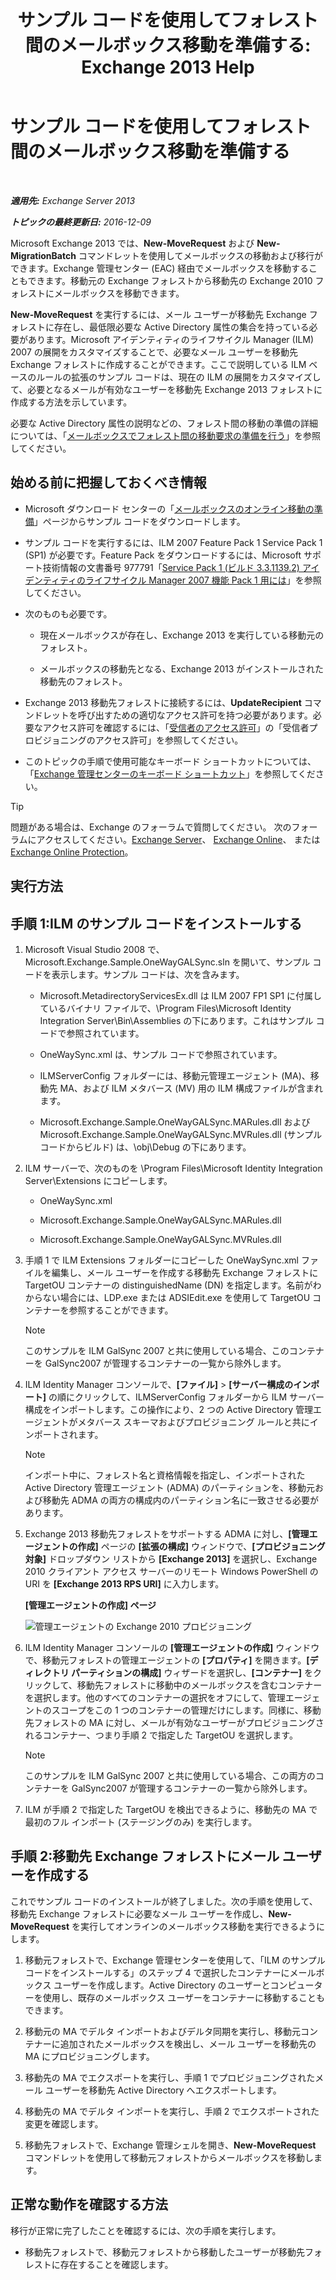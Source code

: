 ﻿---
title: 'サンプル コードを使用してフォレスト間のメールボックス移動を準備する: Exchange 2013 Help'
TOCTitle: サンプル コードを使用してフォレスト間のメールボックス移動を準備する
ms:assetid: f35ac7a5-bb84-4653-b6d0-65906e93627b
ms:mtpsurl: https://technet.microsoft.com/ja-jp/library/Ee861124(v=EXCHG.150)
ms:contentKeyID: 49896553
ms.date: 04/24/2018
mtps_version: v=EXCHG.150
ms.translationtype: HT
---

# サンプル コードを使用してフォレスト間のメールボックス移動を準備する

 

_**適用先:** Exchange Server 2013_

_**トピックの最終更新日:** 2016-12-09_

Microsoft Exchange 2013 では、**New-MoveRequest** および **New-MigrationBatch** コマンドレットを使用してメールボックスの移動および移行ができます。Exchange 管理センター (EAC) 経由でメールボックスを移動することもできます。移動元の Exchange フォレストから移動先の Exchange 2010 フォレストにメールボックスを移動できます。

**New-MoveRequest** を実行するには、メール ユーザーが移動先 Exchange フォレストに存在し、最低限必要な Active Directory 属性の集合を持っている必要があります。Microsoft アイデンティティのライフサイクル Manager (ILM) 2007 の展開をカスタマイズすることで、必要なメール ユーザーを移動先 Exchange フォレストに作成することができます。ここで説明している ILM ベースのルールの拡張のサンプル コードは、現在の ILM の展開をカスタマイズして、必要となるメールが有効なユーザーを移動先 Exchange 2013 フォレストに作成する方法を示しています。

必要な Active Directory 属性の説明などの、フォレスト間の移動の準備の詳細については、「[メールボックスでフォレスト間の移動要求の準備を行う](prepare-mailboxes-for-cross-forest-move-requests-exchange-2013-help.md)」を参照してください。

## 始める前に把握しておくべき情報

  - Microsoft ダウンロード センターの「[メールボックスのオンライン移動の準備](https://go.microsoft.com/fwlink/p/?linkid=177882)」ページからサンプル コードをダウンロードします。

  - サンプル コードを実行するには、ILM 2007 Feature Pack 1 Service Pack 1 (SP1) が必要です。Feature Pack をダウンロードするには、Microsoft サポート技術情報の文書番号 977791「[Service Pack 1 (ビルド 3.3.1139.2) アイデンティティのライフサイクル Manager 2007 機能 Pack 1 用には](http://go.microsoft.com/fwlink/p/?linkid=3052&kbid=977791)」を参照してください。

  - 次のものも必要です。
    
      - 現在メールボックスが存在し、Exchange 2013 を実行している移動元のフォレスト。
    
      - メールボックスの移動先となる、Exchange 2013 がインストールされた移動先のフォレスト。

  - Exchange 2013 移動先フォレストに接続するには、**UpdateRecipient** コマンドレットを呼び出すための適切なアクセス許可を持つ必要があります。必要なアクセス許可を確認するには、「[受信者のアクセス許可](recipients-permissions-exchange-2013-help.md)」の「受信者プロビジョニングのアクセス許可」を参照してください。

  - このトピックの手順で使用可能なキーボード ショートカットについては、「[Exchange 管理センターのキーボード ショートカット](keyboard-shortcuts-in-the-exchange-admin-center-exchange-online-protection-help.md)」を参照してください。


> [!TIP]
> 問題がある場合は、Exchange のフォーラムで質問してください。 次のフォーラムにアクセスしてください。<A href="https://go.microsoft.com/fwlink/p/?linkid=60612">Exchange Server</A>、 <A href="https://go.microsoft.com/fwlink/p/?linkid=267542">Exchange Online</A>、 または <A href="https://go.microsoft.com/fwlink/p/?linkid=285351">Exchange Online Protection</A>。



## 実行方法

## 手順 1:ILM のサンプル コードをインストールする

1.  Microsoft Visual Studio 2008 で、Microsoft.Exchange.Sample.OneWayGALSync.sln を開いて、サンプル コードを表示します。サンプル コードは、次を含みます。
    
      - Microsoft.MetadirectoryServicesEx.dll は ILM 2007 FP1 SP1 に付属しているバイナリ ファイルで、\\Program Files\\Microsoft Identity Integration Server\\Bin\\Assemblies の下にあります。これはサンプル コードで参照されています。
    
      - OneWaySync.xml は、サンプル コードで参照されています。
    
      - ILMServerConfig フォルダーには、移動元管理エージェント (MA)、移動先 MA、および ILM メタバース (MV) 用の ILM 構成ファイルが含まれます。
    
      - Microsoft.Exchange.Sample.OneWayGALSync.MARules.dll および Microsoft.Exchange.Sample.OneWayGALSync.MVRules.dll (サンプル コードからビルド) は、\\obj\\Debug の下にあります。

2.  ILM サーバーで、次のものを \\Program Files\\Microsoft Identity Integration Server\\Extensions にコピーします。
    
      - OneWaySync.xml
    
      - Microsoft.Exchange.Sample.OneWayGALSync.MARules.dll
    
      - Microsoft.Exchange.Sample.OneWayGALSync.MVRules.dll

3.  手順 1 で ILM Extensions フォルダーにコピーした OneWaySync.xml ファイルを編集し、メール ユーザーを作成する移動先 Exchange フォレストに TargetOU コンテナーの distinguishedName (DN) を指定します。名前がわからない場合には、LDP.exe または ADSIEdit.exe を使用して TargetOU コンテナーを参照することができます。
    

    > [!NOTE]
    > このサンプルを ILM GalSync 2007 と共に使用している場合、このコンテナーを GalSync2007 が管理するコンテナーの一覧から除外します。



4.  ILM Identity Manager コンソールで、**\[ファイル\]** \> **\[サーバー構成のインポート\]** の順にクリックして、ILMServerConfig フォルダーから ILM サーバー構成をインポートします。この操作により、2 つの Active Directory 管理エージェントがメタバース スキーマおよびプロビジョニング ルールと共にインポートされます。
    

    > [!NOTE]
    > インポート中に、フォレスト名と資格情報を指定し、インポートされた Active Directory 管理エージェント (ADMA) のパーティションを、移動元および移動先 ADMA の両方の構成内のパーティション名に一致させる必要があります。



5.  Exchange 2013 移動先フォレストをサポートする ADMA に対し、**\[管理エージェントの作成\]** ページの **\[拡張の構成\]** ウィンドウで、**\[プロビジョニング対象\]** ドロップダウン リストから **\[Exchange 2013\]** を選択し、Exchange 2010 クライアント アクセス サーバーのリモート Windows PowerShell の URI を **\[Exchange 2013 RPS URI\]** に入力します。
    
    **\[管理エージェントの作成\] ページ**
    
    ![管理エージェントの Exchange 2010 プロビジョニング](images/Aa998597.8f403cda-e5e4-4edf-887f-c1ed46cee3f5(EXCHG.150).gif "管理エージェントの Exchange 2010 プロビジョニング")  

6.  ILM Identity Manager コンソールの **\[管理エージェントの作成\]** ウィンドウで、移動元フォレストの管理エージェントの **\[プロパティ\]** を開きます。**\[ディレクトリ パーティションの構成\]** ウィザードを選択し、**\[コンテナー\]** をクリックして、移動先フォレストに移動中のメールボックスを含むコンテナーを選択します。他のすべてのコンテナーの選択をオフにして、管理エージェントのスコープをこの 1 つのコンテナーの管理だけにします。同様に、移動先フォレストの MA に対し、メールが有効なユーザーがプロビジョニングされるコンテナー、つまり手順 2 で指定した TargetOU を選択します。
    

    > [!NOTE]
    > このサンプルを ILM GalSync 2007 と共に使用している場合、この両方のコンテナーを GalSync2007 が管理するコンテナーの一覧から除外します。



7.  ILM が手順 2 で指定した TargetOU を検出できるように、移動先の MA で最初のフル インポート (ステージングのみ) を実行します。

## 手順 2:移動先 Exchange フォレストにメール ユーザーを作成する

これでサンプル コードのインストールが終了しました。次の手順を使用して、移動先 Exchange フォレストに必要なメール ユーザーを作成し、**New-MoveRequest** を実行してオンラインのメールボックス移動を実行できるようにします。

1.  移動元フォレストで、Exchange 管理センターを使用して、「ILM のサンプル コードをインストールする」のステップ 4 で選択したコンテナーにメールボックス ユーザーを作成します。Active Directory のユーザーとコンピューターを使用し、既存のメールボックス ユーザーをコンテナーに移動することもできます。

2.  移動元の MA でデルタ インポートおよびデルタ同期を実行し、移動元コンテナーに追加されたメールボックスを検出し、メール ユーザーを移動先の MA にプロビジョニングします。

3.  移動先の MA でエクスポートを実行し、手順 1 でプロビジョニングされたメール ユーザーを移動先 Active Directory へエクスポートします。

4.  移動先の MA でデルタ インポートを実行し、手順 2 でエクスポートされた変更を確認します。

5.  移動先フォレストで、Exchange 管理シェルを開き、**New-MoveRequest** コマンドレットを使用して移動元フォレストからメールボックスを移動します。

## 正常な動作を確認する方法

移行が正常に完了したことを確認するには、次の手順を実行します。

  - 移動先フォレストで、移動元フォレストから移動したユーザーが移動先フォレストに存在することを確認します。

